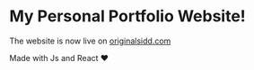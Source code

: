 # My Personal Portfolio Website!
The website is now live on <a href="https://www.originalsidd.com" target="_blank">originalsidd.com</a>

Made with Js and React ♥
